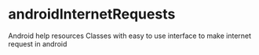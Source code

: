 # androidInternetRequests

Android help resources
Classes with easy to use interface to make internet request in android
